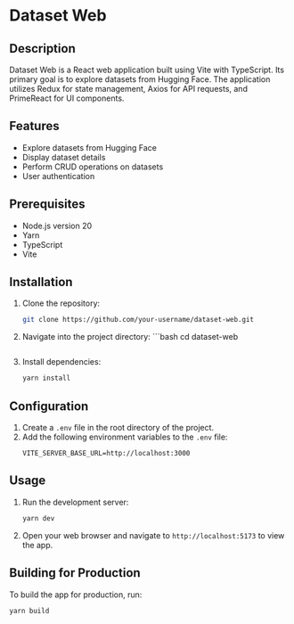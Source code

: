 # Dataset Web

## Description
Dataset Web is a React web application built using Vite with TypeScript. Its primary goal is to explore datasets from Hugging Face. The application utilizes Redux for state management, Axios for API requests, and PrimeReact for UI components.

## Features
- Explore datasets from Hugging Face
- Display dataset details
- Perform CRUD operations on datasets
- User authentication

## Prerequisites
- Node.js version 20
- Yarn
- TypeScript
- Vite

## Installation
1. Clone the repository:
    ```bash
    git clone https://github.com/your-username/dataset-web.git
    ```

2. Navigate into the project directory:    ```bash
    cd dataset-web
    ```

3. Install dependencies:
    ```bash
    yarn install
    ```

## Configuration
1. Create a `.env` file in the root directory of the project.
2. Add the following environment variables to the `.env` file:
    ```
   VITE_SERVER_BASE_URL=http://localhost:3000
    ```

## Usage
1. Run the development server:
    ```bash
    yarn dev
    ```

2. Open your web browser and navigate to `http://localhost:5173` to view the app.

## Building for Production
To build the app for production, run:
```bash
yarn build
